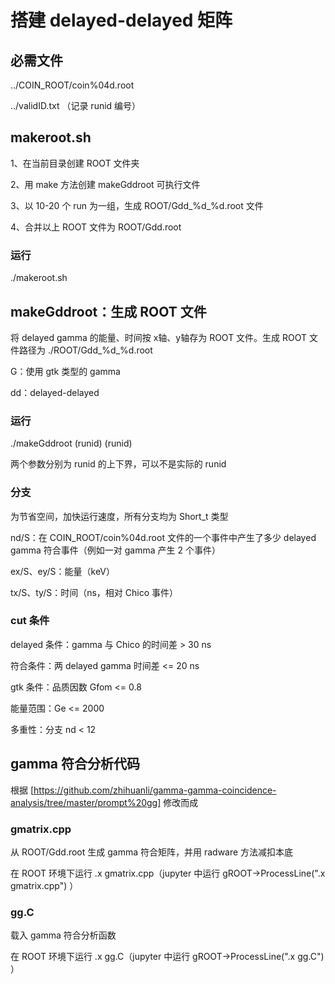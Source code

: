 # 搭建 delayed-delayed 矩阵

## 必需文件

../COIN_ROOT/coin%04d.root

../validID.txt  （记录 runid 编号）

## makeroot.sh

1、在当前目录创建 ROOT 文件夹

2、用 make 方法创建 makeGddroot 可执行文件

3、以 10-20 个 run 为一组，生成 ROOT/Gdd_%d_%d.root 文件

4、合并以上 ROOT 文件为 ROOT/Gdd.root

### 运行

./makeroot.sh

## makeGddroot：生成 ROOT 文件

将 delayed gamma 的能量、时间按 x轴、y轴存为 ROOT 文件。生成 ROOT 文件路径为 ./ROOT/Gdd_%d_%d.root

G：使用 gtk 类型的 gamma

dd：delayed-delayed

### 运行

./makeGddroot (runid) (runid)

两个参数分别为 runid 的上下界，可以不是实际的 runid

### 分支

为节省空间，加快运行速度，所有分支均为 Short_t 类型

nd/S：在 COIN_ROOT/coin%04d.root 文件的一个事件中产生了多少 delayed gamma 符合事件（例如一对 gamma 产生 2 个事件） 

ex/S、ey/S：能量（keV）

tx/S、ty/S：时间（ns，相对 Chico 事件）

### cut 条件

delayed 条件：gamma 与 Chico 的时间差 > 30 ns

符合条件：两 delayed gamma 时间差 <= 20 ns 

gtk 条件：品质因数 Gfom <= 0.8

能量范围：Ge <= 2000

多重性：分支 nd < 12

## gamma 符合分析代码

根据 [https://github.com/zhihuanli/gamma-gamma-coincidence-analysis/tree/master/prompt%20gg] 修改而成

### gmatrix.cpp

从 ROOT/Gdd.root 生成 gamma 符合矩阵，并用 radware 方法减扣本底

在 ROOT 环境下运行 .x gmatrix.cpp（jupyter 中运行 gROOT->ProcessLine(".x gmatrix.cpp") ）

### gg.C

载入 gamma 符合分析函数

在 ROOT 环境下运行 .x gg.C（jupyter 中运行 gROOT->ProcessLine(".x gg.C") ）


